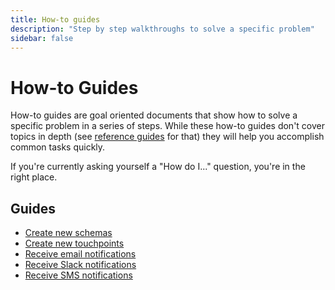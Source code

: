 ```yaml
---
title: How-to guides
description: "Step by step walkthroughs to solve a specific problem"
sidebar: false
---
```


# How-to Guides

How-to guides are goal oriented documents that show how to solve a specific problem in a series of steps. While these how-to guides don't cover topics in depth (see [reference guides](/reference/) for that) they will help you accomplish common tasks quickly.

If you're currently asking yourself a "How do I..." question, you're in the right place.

## Guides

* [Create new schemas](/how-to/create-new-schemas/)
* [Create new touchpoints](/how-to/create-new-touchpoints/)
* [Receive email notifications](/how-to/receive-email-notifications/)
* [Receive Slack notifications](/how-to/receive-slack-notifications/)
* [Receive SMS notifications](/how-to/receive-sms-notifications/)
